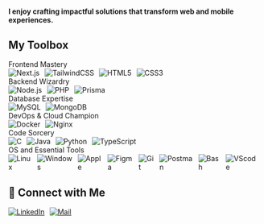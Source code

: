 <h4> I enjoy crafting impactful solutions that transform web and mobile experiences. </h4> <h2>My Toolbox</h2>
Frontend Mastery
<div style="display: flex; flex-direction: row; align-items: center;"> <img src="https://skillicons.dev/icons?i=nextjs" alt="Next.js" style="margin-right: 10px;" /> <img src="https://skillicons.dev/icons?i=tailwind" alt="TailwindCSS" style="margin-right: 10px;" /> <img src="https://skillicons.dev/icons?i=html" alt="HTML5" style="margin-right: 10px;" /> <img src="https://skillicons.dev/icons?i=css" alt="CSS3" style="margin-right: 10px;" /> </div>
Backend Wizardry
<div style="display: flex; flex-direction: row; align-items: center;"> <img src="https://skillicons.dev/icons?i=nodejs" alt="Node.js" style="margin-right: 10px;" /> <img src="https://skillicons.dev/icons?i=php" alt="PHP" style="margin-right: 10px;" /> <img src="https://skillicons.dev/icons?i=prisma" alt="Prisma" style="margin-right: 10px;" /> </div>
Database Expertise
<div style="display: flex; flex-direction: row; align-items: center;"> <img src="https://skillicons.dev/icons?i=mysql" alt="MySQL" style="margin-right: 10px;" /> <img src="https://skillicons.dev/icons?i=mongodb" alt="MongoDB" style="margin-right: 10px;" /> </div>
DevOps & Cloud Champion
<div style="display: flex; flex-direction: row; align-items: center;"> <img src="https://skillicons.dev/icons?i=docker" alt="Docker" style="margin-right: 10px;" /> <img src="https://skillicons.dev/icons?i=nginx" alt="Nginx" style="margin-right: 10px;" /> </div>
Code Sorcery
<div style="display: flex; flex-direction: row; align-items: center;"> <img src="https://skillicons.dev/icons?i=cpp" alt="C" style="margin-right: 10px;" /> <img src="https://skillicons.dev/icons?i=java" alt="Java" style="margin-right: 10px;" /> <img src="https://skillicons.dev/icons?i=py" alt="Python" style="margin-right: 10px;" /> <img src="https://skillicons.dev/icons?i=ts" alt="TypeScript" style="margin-right: 10px;" /> </div>
OS and Essential Tools
<div style="display: flex; flex-direction: row; align-items: center;"> <img src="https://skillicons.dev/icons?i=linux" alt="Linux" style="margin-right: 10px;" /> <img src="https://skillicons.dev/icons?i=windows" alt="Windows" style="margin-right: 10px;" /> <img src="https://skillicons.dev/icons?i=apple" alt="Apple" style="margin-right: 10px;" /><img src="https://skillicons.dev/icons?i=figma" alt="Figma" style="margin-right: 10px;" /> <img src="https://skillicons.dev/icons?i=git" alt="Git" style="margin-right: 10px;" /> <img src="https://skillicons.dev/icons?i=postman" alt="Postman" style="margin-right: 10px;" />  <img src="https://skillicons.dev/icons?i=bash" alt="Bash" style="margin-right: 10px;" /> <img src="https://skillicons.dev/icons?i=vscode" alt="VScode" style="margin-right: 10px;" /> </div> <h2>💬 Connect with Me</h2> <div style="display: flex; flex-direction: row; align-items: center;"> <a href="https://linkedin.com/in/vishalharade" target="blank"> <img src="https://skillicons.dev/icons?i=linkedin" alt="LinkedIn" style="margin-right: 10px;" /> </a> <a href="mailto:vishalharade5503@gmail.com" target="_blank"> <img src="https://skillicons.dev/icons?i=gmail" alt="Mail" style="margin-right: 10px;" /> </a> </div>

